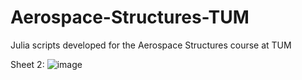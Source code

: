 # Aerospace-Structures-TUM
Julia scripts developed for the Aerospace Structures course at TUM


Sheet 2: 
![image](https://user-images.githubusercontent.com/17317256/235768914-6145f03a-754f-4a75-88a6-2362f2e5fd5f.png)
